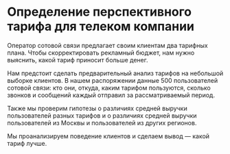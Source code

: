 # Определение перспективного тарифа для телеком компании  
  

Оператор сотовой связи предлагает своим клиентам два тарифных плана. Чтобы скорректировать рекламный бюджет, нам нужно выяснить, какой тариф приносит больше денег.  

Нам предстоит сделать предварительный анализ тарифов на небольшой выборке клиентов. В нашем распоряжении данные 500 пользователей сотовой связи: кто они, откуда, каким тарифом пользуются, сколько звонков и сообщений каждый отправил за рассматриваемый период.  
  
Также мы проверим гипотезы о различиях средней выручки пользователей разных тарифов и о различиях средней выручки пользователей из Москвы и пользователей из других регионов.  
  
Мы проанализируем поведение клиентов и сделаем вывод — какой тариф лучше.


